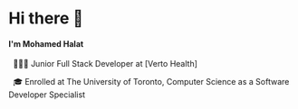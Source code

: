 # Hi there 👋
#### I'm Mohamed Halat
<p>
  &nbsp; 👨🏾‍💻 Junior Full Stack Developer at [Verto Health]
</p>
<p>
  &nbsp; 🎓 Enrolled at The University of Toronto, Computer Science as a Software Developer Specialist
</p>

[Verto Health]: https://verto.health
